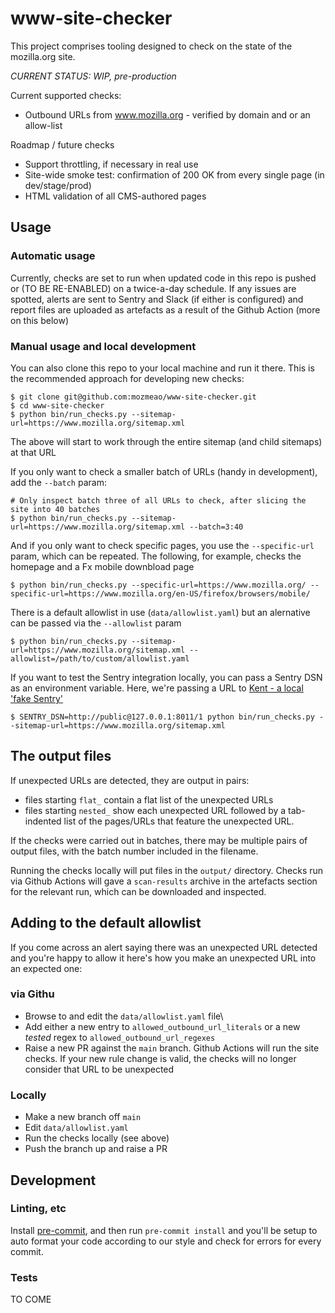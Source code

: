 # www-site-checker

This project comprises tooling designed to check on the state of the mozilla.org site.

_CURRENT STATUS: WIP, pre-production_

Current supported checks:

* Outbound URLs from www.mozilla.org - verified by domain and or an allow-list

Roadmap / future checks

* Support throttling, if necessary in real use
* Site-wide smoke test: confirmation of 200 OK from every single page (in dev/stage/prod)
* HTML validation of all CMS-authored pages


## Usage

### Automatic usage
Currently, checks are set to run when updated code in this repo is pushed or (TO BE RE-ENABLED) on a twice-a-day schedule. If any issues are spotted, alerts are sent to Sentry and Slack (if either is configured) and report files are uploaded as artefacts as a result of the Github Action (more on this below)

### Manual usage and local development
You can also clone this repo to your local machine and run it there. This is the recommended approach for developing new checks:

```
$ git clone git@github.com:mozmeao/www-site-checker.git
$ cd www-site-checker
$ python bin/run_checks.py --sitemap-url=https://www.mozilla.org/sitemap.xml
```
The above will start to work through the entire sitemap (and child sitemaps) at that URL

If you only want to check a smaller batch of URLs (handy in development), add the `--batch` param:
```
# Only inspect batch three of all URLs to check, after slicing the site into 40 batches
$ python bin/run_checks.py --sitemap-url=https://www.mozilla.org/sitemap.xml --batch=3:40
```

And if you only want to check specific pages, you use the `--specific-url` param, which can be repeated. The following, for example, checks the homepage and a Fx mobile downbload page
```
$ python bin/run_checks.py --specific-url=https://www.mozilla.org/ --specific-url=https://www.mozilla.org/en-US/firefox/browsers/mobile/
```

There is a default allowlist in use (`data/allowlist.yaml`) but an alernative can be passed via the `--allowlist` param

```
$ python bin/run_checks.py --sitemap-url=https://www.mozilla.org/sitemap.xml --allowlist=/path/to/custom/allowlist.yaml
```



If you want to test the Sentry integration locally, you can pass a Sentry DSN as an environment variable. Here, we're passing a URL to [Kent - a local 'fake Sentry'](https://github.com/willkg/kent)

```
$ SENTRY_DSN=http://public@127.0.0.1:8011/1 python bin/run_checks.py --sitemap-url=https://www.mozilla.org/sitemap.xml
```


## The output files
If unexpected URLs are detected, they are output in pairs:
* files starting `flat_` contain a flat list of the unexpected URLs
* files starting `nested_` show each unexpected URL followed by a tab-indented list of the pages/URLs that feature the unexpected URL.

If the checks were carried out in batches, there may be multiple pairs of output files, with the batch number included in the filename.

Running the checks locally will put files in the `output/` directory.
Checks run via Github Actions will gave a `scan-results` archive in the artefacts section for the relevant run, which can be downloaded and inspected.


## Adding to the default allowlist

If you come across an alert saying there was an unexpected URL detected and you're happy to allow it here's how you make an unexpected URL into an expected one:

### via Githu

* Browse to and edit the `data/allowlist.yaml` file\
* Add either a new entry to `allowed_outbound_url_literals` or a new _tested_ regex to `allowed_outbound_url_regexes`
* Raise a new PR against the `main` branch. Github Actions will run the site checks. If your new rule change is valid, the checks will no longer consider that URL to be unexpected

### Locally

* Make a new branch off `main`
* Edit `data/allowlist.yaml`
* Run the checks locally (see above)
* Push the branch up and raise a PR

## Development
### Linting, etc
Install [pre-commit](https://pre-commit.com/#install), and then run `pre-commit install` and you'll be setup
to auto format your code according to our style and check for errors for every commit.

### Tests
TO COME
